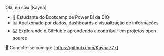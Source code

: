  Olá, eu sou [Kayna]

- 🚀 Estudante do Bootcamp de Power BI da DIO  
- 📊 Apaixonado por dados, dashboards e visualização de informações  
- 💻 Explorando o GitHub e aprendendo a contribuir em projetos open source  

🔗 Conecte-se comigo: [https://github.com/Kayna777]
